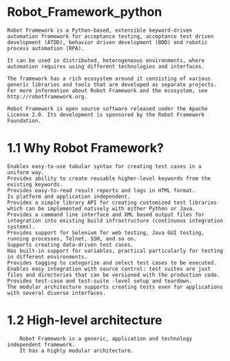 # Robot_Framework_python
    Robot Framework is a Python-based, extensible keyword-driven automation framework for acceptance testing, acceptance test driven development (ATDD), behavior driven development (BDD) and robotic process automation (RPA). 

    It can be used in distributed, heterogeneous environments, where automation requires using different technologies and interfaces.

    The framework has a rich ecosystem around it consisting of various generic libraries and tools that are developed as separate projects. For more information about Robot Framework and the ecosystem, see http://robotframework.org.

    Robot Framework is open source software released under the Apache License 2.0. Its development is sponsored by the Robot Framework Foundation.


# 1.1   Why Robot Framework?
    Enables easy-to-use tabular syntax for creating test cases in a uniform way.
    Provides ability to create reusable higher-level keywords from the existing keywords.
    Provides easy-to-read result reports and logs in HTML format.
    Is platform and application independent.
    Provides a simple library API for creating customized test libraries which can be implemented natively with either Python or Java.
    Provides a command line interface and XML based output files for integration into existing build infrastructure (continuous integration systems).
    Provides support for Selenium for web testing, Java GUI testing, running processes, Telnet, SSH, and so on.
    Supports creating data-driven test cases.
    Has built-in support for variables, practical particularly for testing in different environments.
    Provides tagging to categorize and select test cases to be executed.
    Enables easy integration with source control: test suites are just files and directories that can be versioned with the production code.
    Provides test-case and test-suite -level setup and teardown.
    The modular architecture supports creating tests even for applications with several diverse interfaces.

# 1.2   High-level architecture
        Robot Framework is a generic, application and technology independent framework. 
        It has a highly modular architecture.


